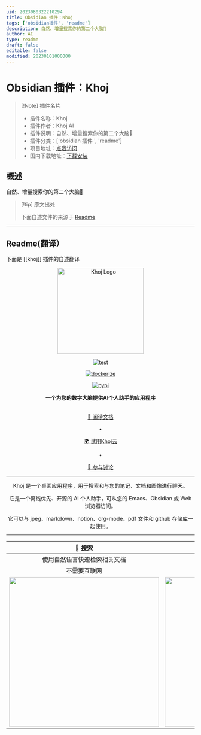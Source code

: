 ```yaml
---
uid: 2023080322210294
title: Obsidian 插件：Khoj
tags: ['obsidian插件', 'readme']
description: 自然、增量搜索你的第二个大脑🦅
author: AI
type: readme
draft: false
editable: false
modified: 20230101000000
---
```


# Obsidian 插件：Khoj

> [!Note] 插件名片
> - 插件名称：Khoj
> - 插件作者：Khoj AI
> - 插件说明：自然、增量搜索你的第二个大脑🦅
> - 插件分类：['obsidian 插件 ', 'readme']
> - 项目地址：[点我访问](https://github.com/khoj-ai/khoj)
> - 国内下载地址：[下载安装](https://pkmer.cn/products/plugin/pluginMarket/?khoj)

## 概述

自然、增量搜索你的第二个大脑🦅

> [!tip] 原文出处
>
>下面自述文件的来源于 [Readme](https://ghproxy.net/https://raw.githubusercontent.com/khoj-ai/khoj/master/README.md)
>

---

## Readme(翻译）

下面是 [[khoj]] 插件的自述翻译

<p align="center"><img src="src/khoj/interface/web/assets/icons/khoj-logo-sideways.svg" width="230" alt="Khoj Logo"></p>

<div align="center">

[![test](https://github.com/khoj-ai/khoj/actions/workflows/test.yml/badge.svg)](https://github.com/khoj-ai/khoj/actions/workflows/test.yml)

[![dockerize](https://github.com/khoj-ai/khoj/actions/workflows/dockerize.yml/badge.svg)](https://github.com/khoj-ai/khoj/pkgs/container/khoj)

[![pypi](https://github.com/khoj-ai/khoj/actions/workflows/pypi.yml/badge.svg)](https://pypi.org/project/khoj-assistant/)

</div>

<div align="center">
<b>一个为您的数字大脑提供AI个人助手的应用程序</b>
</div>

<br />

<div align="center">

[📜 阅读文档](https://docs.khoj.dev)

<span>&nbsp;&nbsp;•&nbsp;&nbsp;</span>

[🌍 试用Khoj云](https://khoj.dev)

<span>&nbsp;&nbsp;•&nbsp;&nbsp;</span>

[💬 参与讨论](https://discord.gg/BDgyabRM6e)

</div>

<div align="center">

***

Khoj 是一个桌面应用程序，用于搜索和与您的笔记、文档和图像进行聊天。<br />

它是一个离线优先、开源的 AI 个人助手，可从您的 Emacs、Obsidian 或 Web 浏览器访问。<br />

它可以与 jpeg、markdown、notion、org-mode、pdf 文件和 github 存储库一起使用。<br />

***

</div>

| 🔎 搜索 | 💬 聊天 |
|:---------:|:-------:|
| 使用自然语言快速检索相关文档 | 从现有知识库获取答案并创建内容 |
| 不需要互联网 | 可以配置为无需互联网工作 |
| <img src="https://docs.khoj.dev/assets/khoj_search_on_web.png" width="400px"> | <img src="https://docs.khoj.dev/assets/khoj_chat_on_web.png" width="400px"> |